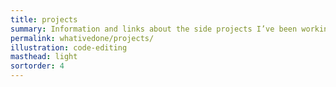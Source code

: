 ```yaml
---
title: projects
summary: Information and links about the side projects I’ve been working on.
permalink: whativedone/projects/
illustration: code-editing
masthead: light
sortorder: 4
---
```

